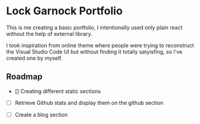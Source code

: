 # Lock Garnock Portfolio

This is me creating a basic portfolio, I intentionally used only plain react without the help of external library.

I took inspiration from online theme where people were trying to reconstruct the Visual Studio Code UI but without finding it totally satyisfing, so I've created one by myself.

## Roadmap

* [] Creating different static sections
* [ ] Retrieve Github stats and display them on the github section
* [ ] Create a blog section

